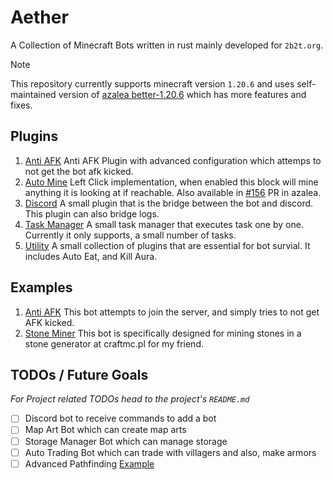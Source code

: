 # Aether
A Collection of Minecraft Bots written in rust mainly developed for `2b2t.org`.

> [!NOTE]
> This repository currently supports minecraft version `1.20.6` and uses self-maintained version of [azalea better-1.20.6](https://github.com/as1100k-forks/azalea.git)
> which has more features and fixes.

## Plugins
1. [Anti AFK](./plugins/anti-afk) Anti AFK Plugin with advanced configuration which attemps to not get the bot afk kicked.
2. [Auto Mine](./plugins/auto-mine) Left Click implementation, when enabled this block will mine anything it is looking at
if reachable. Also available in [#156](https://github.com/azalea-rs/azalea/pull/156) PR in azalea.
3. [Discord](./plugins/discord) A small plugin that is the bridge between the bot and discord. This plugin can also bridge
logs.
4. [Task Manager](./plugins/task-manager) A small task manager that executes task one by one. Currently it only supports,
a small number of tasks.
5. [Utility](./plugins/utility) A small collection of plugins that are essential for bot survial. It includes Auto Eat, and
Kill Aura.

## Examples
1. [Anti AFK](./examples/anti-afk) This bot attempts to join the server, and simply tries to not get AFK kicked.
2. [Stone Miner](./examples/stone-miner) This bot is specifically designed for mining stones in a stone generator at
craftmc.pl for my friend.

## TODOs / Future Goals
_For Project related TODOs head to the project's `README.md`_

- [ ] Discord bot to receive commands to add a bot
- [ ] Map Art Bot which can create map arts
- [ ] Storage Manager Bot which can manage storage
- [ ] Auto Trading Bot which can trade with villagers and also, make armors
- [ ] Advanced Pathfinding [Example](https://github.com/adepierre/Botcraft/blob/master/Visuals/pathfinding_climb.gif)
